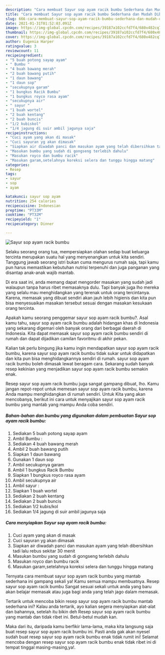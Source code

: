 ```yaml
---
description: "Cara membuat Sayur sop ayam racik bumbu Sederhana dan Mudah Dibuat"
title: "Cara membuat Sayur sop ayam racik bumbu Sederhana dan Mudah Dibuat"
slug: 666-cara-membuat-sayur-sop-ayam-racik-bumbu-sederhana-dan-mudah-dibuat
date: 2021-01-31T01:52:03.091Z
image: https://img-global.cpcdn.com/recipes/39187a102ccfd7f4/680x482cq70/sayur-sop-ayam-racik-bumbu-foto-resep-utama.jpg
thumbnail: https://img-global.cpcdn.com/recipes/39187a102ccfd7f4/680x482cq70/sayur-sop-ayam-racik-bumbu-foto-resep-utama.jpg
cover: https://img-global.cpcdn.com/recipes/39187a102ccfd7f4/680x482cq70/sayur-sop-ayam-racik-bumbu-foto-resep-utama.jpg
author: Eugenia Harper
ratingvalue: 3
reviewcount: 11
recipeingredient:
- "5 buah potong sayap ayam"
- " Bumbu "
- "4 buah bawang merah"
- "2 buah bawang putih"
- "1 daun bawang"
- "1 daun sop"
- "secukupnya garam"
- "1 bungkus Racik Bumbu"
- "1 bungkus royco rasa ayam"
- "secukupnya air"
- " sayur "
- "1 buah wortel"
- "2 buah kentang"
- "2 buah buncis"
- "1/2 kubiskol"
- "1/4 jagung di suir ambil jagunya saja"
recipeinstructions:
- "Cuci ayam yang akan di masak"
- "Cuci sayuran yg akan dimasak"
- "Siapkan air diwadah panci dan masukan ayam yang telah dibersihkan tadi lalu rebus sekitar 30 menit"
- "Masukan bumbu yang sudah di gongseng terlebih dahulu"
- "Masukan royco dan bumbu racik"
- "Masukan garam,setelahnya koreksi selera dan tunggu hingga matang"
categories:
- Resep
tags:
- sayur
- sop
- ayam

katakunci: sayur sop ayam 
nutrition: 254 calories
recipecuisine: Indonesian
preptime: "PT33M"
cooktime: "PT32M"
recipeyield: "1"
recipecategory: Dinner

---
```



![Sayur sop ayam racik bumbu](https://img-global.cpcdn.com/recipes/39187a102ccfd7f4/680x482cq70/sayur-sop-ayam-racik-bumbu-foto-resep-utama.jpg)

Selaku seorang orang tua, mempersiapkan olahan sedap buat keluarga tercinta merupakan suatu hal yang menyenangkan untuk kita sendiri. Tanggung jawab seorang istri bukan cuma mengurus rumah saja, tapi kamu pun harus memastikan kebutuhan nutrisi terpenuhi dan juga panganan yang disantap anak-anak wajib mantab.

Di era  saat ini, anda memang dapat mengorder masakan yang sudah jadi walaupun tanpa harus ribet memasaknya dulu. Tapi banyak juga lho mereka yang selalu mau menghidangkan yang terenak untuk orang tercintanya. Karena, memasak yang dibuat sendiri akan jauh lebih higienis dan kita pun bisa menyesuaikan masakan tersebut sesuai dengan masakan kesukaan orang tercinta. 



Apakah kamu seorang penggemar sayur sop ayam racik bumbu?. Asal kamu tahu, sayur sop ayam racik bumbu adalah hidangan khas di Indonesia yang sekarang digemari oleh banyak orang dari berbagai daerah di Indonesia. Kita dapat memasak sayur sop ayam racik bumbu sendiri di rumah dan dapat dijadikan camilan favoritmu di akhir pekan.

Kalian tak perlu bingung jika kamu ingin mendapatkan sayur sop ayam racik bumbu, karena sayur sop ayam racik bumbu tidak sukar untuk didapatkan dan kita pun bisa menghidangkannya sendiri di rumah. sayur sop ayam racik bumbu boleh dimasak lewat beragam cara. Sekarang sudah banyak resep kekinian yang menjadikan sayur sop ayam racik bumbu semakin enak.

Resep sayur sop ayam racik bumbu juga sangat gampang dibuat, lho. Kamu jangan repot-repot untuk memesan sayur sop ayam racik bumbu, karena Anda mampu menghidangkan di rumah sendiri. Untuk Kita yang akan mencobanya, berikut ini cara untuk menyajikan sayur sop ayam racik bumbu yang mantab yang mampu Anda coba sendiri.

<!--inarticleads1-->

##### Bahan-bahan dan bumbu yang digunakan dalam pembuatan Sayur sop ayam racik bumbu:

1. Sediakan 5 buah potong sayap ayam
1. Ambil  Bumbu :
1. Sediakan 4 buah bawang merah
1. Ambil 2 buah bawang putih
1. Siapkan 1 daun bawang
1. Gunakan 1 daun sop
1. Ambil secukupnya garam
1. Ambil 1 bungkus Racik Bumbu
1. Siapkan 1 bungkus royco rasa ayam
1. Ambil secukupnya air
1. Ambil  sayur :
1. Siapkan 1 buah wortel
1. Sediakan 2 buah kentang
1. Sediakan 2 buah buncis
1. Sediakan 1/2 kubis/kol
1. Sediakan 1/4 jagung di suir ambil jagunya saja




<!--inarticleads2-->

##### Cara menyiapkan Sayur sop ayam racik bumbu:

1. Cuci ayam yang akan di masak
1. Cuci sayuran yg akan dimasak
1. Siapkan air diwadah panci dan masukan ayam yang telah dibersihkan tadi lalu rebus sekitar 30 menit
1. Masukan bumbu yang sudah di gongseng terlebih dahulu
1. Masukan royco dan bumbu racik
1. Masukan garam,setelahnya koreksi selera dan tunggu hingga matang




Ternyata cara membuat sayur sop ayam racik bumbu yang mantab sederhana ini gampang sekali ya! Kamu semua mampu membuatnya. Resep sayur sop ayam racik bumbu Sangat sesuai sekali untuk anda yang baru akan belajar memasak atau juga bagi anda yang telah jago dalam memasak.

Tertarik untuk mencoba bikin resep sayur sop ayam racik bumbu mantab sederhana ini? Kalau anda tertarik, ayo kalian segera menyiapkan alat-alat dan bahannya, setelah itu bikin deh Resep sayur sop ayam racik bumbu yang mantab dan tidak ribet ini. Betul-betul mudah kan. 

Maka dari itu, daripada kamu berfikir lama-lama, maka kita langsung saja buat resep sayur sop ayam racik bumbu ini. Pasti anda gak akan nyesel sudah buat resep sayur sop ayam racik bumbu enak tidak rumit ini! Selamat mencoba dengan resep sayur sop ayam racik bumbu enak tidak ribet ini di tempat tinggal masing-masing,ya!.

